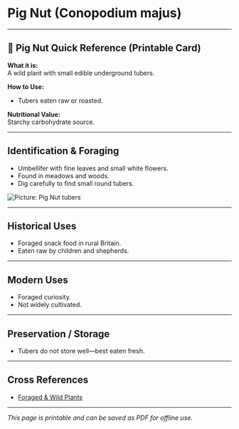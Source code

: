 # Pig Nut (Conopodium majus)

---

## 📜 Pig Nut Quick Reference (Printable Card)

**What it is:**  
A wild plant with small edible underground tubers.  

**How to Use:**  
- Tubers eaten raw or roasted.  

**Nutritional Value:**  
Starchy carbohydrate source.  

---

## Identification & Foraging  

- Umbellifer with fine leaves and small white flowers.  
- Found in meadows and woods.  
- Dig carefully to find small round tubers.  

![Picture: Pig Nut tubers](placeholder-pig-nut.jpg)

---

## Historical Uses  

- Foraged snack food in rural Britain.  
- Eaten raw by children and shepherds.  

---

## Modern Uses  

- Foraged curiosity.  
- Not widely cultivated.  

---

## Preservation / Storage  

- Tubers do not store well—best eaten fresh.  

---

## Cross References  

- [Foraged & Wild Plants](plants-index.md)  

---

*This page is printable and can be saved as PDF for offline use.*
